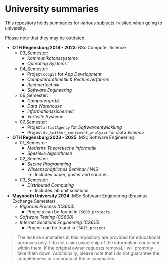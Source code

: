 # University summaries

This repository holds summaries for various subjects I visited when going to university.

Please note that they may be outdated.

- **OTH Regensburg 2018 - 2023**: BSc Computer Science
   - 03_Semester:
      - _Kommunikatonssysteme_
      - _Operating Systems_
   - 04_Semester:
      - Project `coogit` for _App Development_
      - _Computerarithmetik & Rechenverfahren_
      - _Rechnertechnik_
      - _Software Engineering_
   - 06_Semester:
      - _Computergrafik_
      - _Data Warehouse_
      - _Informationssicherheit_
      - _Verteilte Systeme_
   - 07_Semester:
      - Project `artistAgency` for _Softwareentwicklung_
      - Project `ds_twitter_sentiment_analyzer` for _Data Science_
- **OTH Regensburg 2023 - 2025**: MSc Software Engineering
   - 01_Semester:
      - _Moderne Theoretische Informatik_
      - _Spezielle Algorithmen_
   - 02_Semester:
      - _Secure Programming_
      - _Wissenschaftliches Seminar / WIS_
         - Includes paper, poster and sources
   - 03_Semester:
      - _Distributed Computing_
         - Includes lab unit solutions
- **Maynooth University 2024**: MSc Software Engineering (Erasmus Exchange Semester)
   - _Rigorous Process (CS603)_
      - Projects can be found in `CS603_projects`
   - _Software Testing (CS608)_
   - _Internet Solutions Engineering (CS615)_
      - Project can be found in `CS615_project`

> The lecture summaries in this repository are provided for educational purposes only.
> I do not claim ownership of the information contained within them.
> If the original owner requests removal, I will promptly take them down.
> Additionally, please note that I do not guarantee the completeness or accuracy of these summaries.
